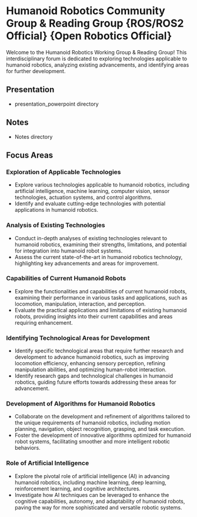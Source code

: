 # Humanoid Robotics Community Group & Reading Group {ROS/ROS2 Official} {Open Robotics Official}

Welcome to the Humanoid Robotics Working Group & Reading Group! This interdisciplinary forum is dedicated to exploring technologies applicable to humanoid robotics, analyzing existing advancements, and identifying areas for further development.

## Presentation
- presentation_powerpoint directory

## Notes
- Notes directory

## Focus Areas

### Exploration of Applicable Technologies
- Explore various technologies applicable to humanoid robotics, including artificial intelligence, machine learning, computer vision, sensor technologies, actuation systems, and control algorithms.
- Identify and evaluate cutting-edge technologies with potential applications in humanoid robotics.

### Analysis of Existing Technologies
- Conduct in-depth analyses of existing technologies relevant to humanoid robotics, examining their strengths, limitations, and potential for integration into humanoid robot systems.
- Assess the current state-of-the-art in humanoid robotics technology, highlighting key advancements and areas for improvement.

### Capabilities of Current Humanoid Robots
- Explore the functionalities and capabilities of current humanoid robots, examining their performance in various tasks and applications, such as locomotion, manipulation, interaction, and perception.
- Evaluate the practical applications and limitations of existing humanoid robots, providing insights into their current capabilities and areas requiring enhancement.

### Identifying Technological Areas for Development
- Identify specific technological areas that require further research and development to advance humanoid robotics, such as improving locomotion efficiency, enhancing sensory perception, refining manipulation abilities, and optimizing human-robot interaction.
- Identify research gaps and technological challenges in humanoid robotics, guiding future efforts towards addressing these areas for advancement.

### Development of Algorithms for Humanoid Robotics
- Collaborate on the development and refinement of algorithms tailored to the unique requirements of humanoid robotics, including motion planning, navigation, object recognition, grasping, and task execution.
- Foster the development of innovative algorithms optimized for humanoid robot systems, facilitating smoother and more intelligent robotic behaviors.

### Role of Artificial Intelligence
- Explore the pivotal role of artificial intelligence (AI) in advancing humanoid robotics, including machine learning, deep learning, reinforcement learning, and cognitive architectures.
- Investigate how AI techniques can be leveraged to enhance the cognitive capabilities, autonomy, and adaptability of humanoid robots, paving the way for more sophisticated and versatile robotic systems.
